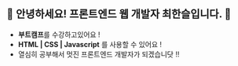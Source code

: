 ##  👋 안녕하세요! 프론트엔드 웹 개발자 최한슬입니다. 🌱
- **부트캠프**를 수강하고있어요 !   
- **HTML | CSS | Javascript** 를 사용할 수 있어요 !   
- 열심히 공부해서 멋진 프론트엔드 개발자가 되겠습니닷 !!
